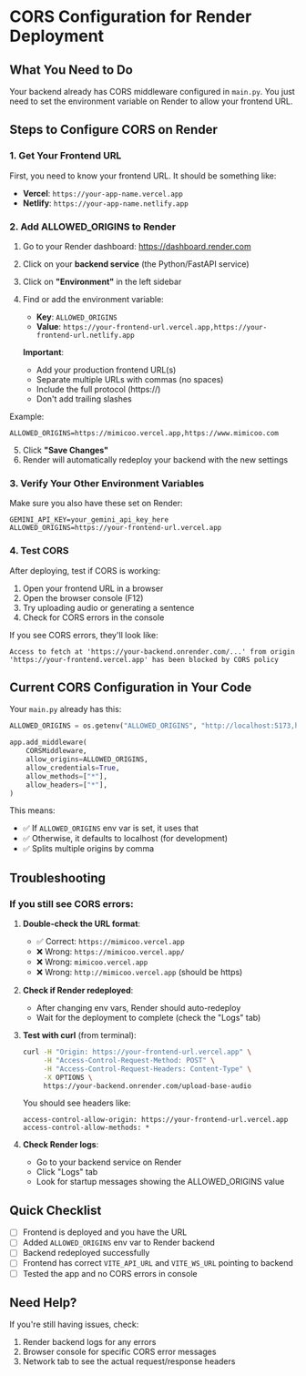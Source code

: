 # CORS Configuration for Render Deployment

## What You Need to Do

Your backend already has CORS middleware configured in `main.py`. You just need to set the environment variable on Render to allow your frontend URL.

## Steps to Configure CORS on Render

### 1. Get Your Frontend URL
First, you need to know your frontend URL. It should be something like:
- **Vercel**: `https://your-app-name.vercel.app`
- **Netlify**: `https://your-app-name.netlify.app`

### 2. Add ALLOWED_ORIGINS to Render

1. Go to your Render dashboard: https://dashboard.render.com
2. Click on your **backend service** (the Python/FastAPI service)
3. Click on **"Environment"** in the left sidebar
4. Find or add the environment variable:
   - **Key**: `ALLOWED_ORIGINS`
   - **Value**: `https://your-frontend-url.vercel.app,https://your-frontend-url.netlify.app`
   
   **Important**: 
   - Add your production frontend URL(s)
   - Separate multiple URLs with commas (no spaces)
   - Include the full protocol (https://)
   - Don't add trailing slashes

Example:
```
ALLOWED_ORIGINS=https://mimicoo.vercel.app,https://www.mimicoo.com
```

5. Click **"Save Changes"**
6. Render will automatically redeploy your backend with the new settings

### 3. Verify Your Other Environment Variables

Make sure you also have these set on Render:

```
GEMINI_API_KEY=your_gemini_api_key_here
ALLOWED_ORIGINS=https://your-frontend-url.vercel.app
```

### 4. Test CORS

After deploying, test if CORS is working:

1. Open your frontend URL in a browser
2. Open the browser console (F12)
3. Try uploading audio or generating a sentence
4. Check for CORS errors in the console

If you see CORS errors, they'll look like:
```
Access to fetch at 'https://your-backend.onrender.com/...' from origin 'https://your-frontend.vercel.app' has been blocked by CORS policy
```

## Current CORS Configuration in Your Code

Your `main.py` already has this:

```python
ALLOWED_ORIGINS = os.getenv("ALLOWED_ORIGINS", "http://localhost:5173,http://localhost:5175,http://localhost:3000").split(",")

app.add_middleware(
    CORSMiddleware,
    allow_origins=ALLOWED_ORIGINS,
    allow_credentials=True,
    allow_methods=["*"],
    allow_headers=["*"],
)
```

This means:
- ✅ If `ALLOWED_ORIGINS` env var is set, it uses that
- ✅ Otherwise, it defaults to localhost (for development)
- ✅ Splits multiple origins by comma

## Troubleshooting

### If you still see CORS errors:

1. **Double-check the URL format**:
   - ✅ Correct: `https://mimicoo.vercel.app`
   - ❌ Wrong: `https://mimicoo.vercel.app/`
   - ❌ Wrong: `mimicoo.vercel.app`
   - ❌ Wrong: `http://mimicoo.vercel.app` (should be https)

2. **Check if Render redeployed**:
   - After changing env vars, Render should auto-redeploy
   - Wait for the deployment to complete (check the "Logs" tab)

3. **Test with curl** (from terminal):
   ```bash
   curl -H "Origin: https://your-frontend-url.vercel.app" \
        -H "Access-Control-Request-Method: POST" \
        -H "Access-Control-Request-Headers: Content-Type" \
        -X OPTIONS \
        https://your-backend.onrender.com/upload-base-audio
   ```
   
   You should see headers like:
   ```
   access-control-allow-origin: https://your-frontend-url.vercel.app
   access-control-allow-methods: *
   ```

4. **Check Render logs**:
   - Go to your backend service on Render
   - Click "Logs" tab
   - Look for startup messages showing the ALLOWED_ORIGINS value

## Quick Checklist

- [ ] Frontend is deployed and you have the URL
- [ ] Added `ALLOWED_ORIGINS` env var to Render backend
- [ ] Backend redeployed successfully
- [ ] Frontend has correct `VITE_API_URL` and `VITE_WS_URL` pointing to backend
- [ ] Tested the app and no CORS errors in console

## Need Help?

If you're still having issues, check:
1. Render backend logs for any errors
2. Browser console for specific CORS error messages
3. Network tab to see the actual request/response headers
